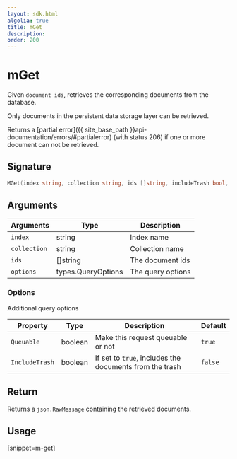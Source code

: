 ```yaml
---
layout: sdk.html
algolia: true
title: mGet
description:
order: 200
---
```


# mGet

Given `document ids`, retrieves the corresponding documents from the database.

Only documents in the persistent data storage layer can be retrieved.

Returns a [partial error]({{ site_base_path }}api-documentation/errors/#partialerror) (with status 206) if one or more document can not be retrieved.

## Signature

```go
MGet(index string, collection string, ids []string, includeTrash bool, options types.QueryOptions) (json.RawMessage, error)
```

## Arguments

| Arguments | Type | Description|
| --- | --- | --- |
| `index` | string | Index name |
| `collection` | string | Collection name |
| `ids` | []string | The document ids |
| `options` | types.QueryOptions | The query options |

### Options

Additional query options

| Property   | Type    | Description                       | Default |
| ---------- | ------- | --------------------------------- | ------- |
| `Queuable` | boolean | Make this request queuable or not | `true`  |
| `IncludeTrash` | boolean | If set to `true`, includes the documents from the trash | `false`  |

## Return

Returns a `json.RawMessage` containing the retrieved documents.

## Usage

[snippet=m-get]
